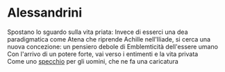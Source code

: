 # Alessandrini
Spostano lo sguardo sulla vita priata:
Invece di esserci una dea paradigmatica come Atena che riprende Achille nell'Iliade, si cerca una nuova concezione: un pensiero debole di Emblemticità dell'essere umano  
Con l'arrivo di un potere forte, vai verso i entimenti e la vita privata  
Come uno [specchio](/notes/doppio) per gli uomini, che ne fa una caricatura  
